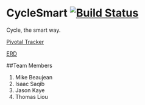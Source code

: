 # CycleSmart [![Build Status](https://travis-ci.org/JayK31/cycle-smart.svg?branch=master)](https://travis-ci.org/JayK31/cycle-smart)

Cycle, the smart way.

[Pivotal Tracker](https://www.pivotaltracker.com/s/projects/1067328#)

[ERD]()

##Team Members
1. Mike Beaujean
2. Isaac Saqib
3. Jason Kaye
4. Thomas Liou




